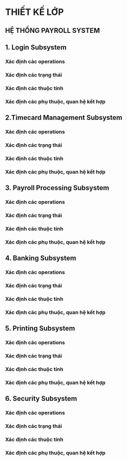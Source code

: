 # THIẾT KẾ LỚP
## HỆ THỐNG PAYROLL SYSTEM
## 1. Login Subsystem
### Xác định các operations
### Xác định các trạng thái
### Xác định các thuộc tính 
### Xác định các phụ thuộc, quan hệ kết hợp

## 2.Timecard Management Subsystem
### Xác định các operations
### Xác định các trạng thái
### Xác định các thuộc tính 
### Xác định các phụ thuộc, quan hệ kết hợp

## 3. Payroll Processing Subsystem
### Xác định các operations
### Xác định các trạng thái
### Xác định các thuộc tính 
### Xác định các phụ thuộc, quan hệ kết hợp

## 4. Banking Subsystem
### Xác định các operations
### Xác định các trạng thái
### Xác định các thuộc tính 
### Xác định các phụ thuộc, quan hệ kết hợp

## 5. Printing Subsystem
### Xác định các operations
### Xác định các trạng thái
### Xác định các thuộc tính 
### Xác định các phụ thuộc, quan hệ kết hợp

## 6. Security Subsystem
### Xác định các operations
### Xác định các trạng thái
### Xác định các thuộc tính 
### Xác định các phụ thuộc, quan hệ kết hợp







